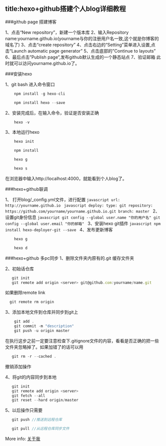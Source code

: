 title:hexo+github搭建个人blog详细教程
---
###github page 搭建博客

1、点击“New repository”，新建一个版本库
2、输入Repository name:yourname.github.io(yourname与你的注册用户名一致,这个就是你博客的域名了)
3、点击“create repository”
4、点击右边的“Setting”菜单进入设置,点击“Launch automatic page generator”
5、点击底部的”Continue to layouts”
6、最后点击”Publish page”,发布github默认生成的一个静态站点
7、验证邮箱
此时就可以访问yourname.github.io了。

###安装hexo

1、git bash 进入命令窗口 
  
  ```javascript
      npm install -g hexo-cli
  ```
  ```javascript
      npm install hexo --save
  ```
2、安装完成后，在输入命令，验证是否安装正确
  
  ```javascript
      hexo -v
  ```
3、本地运行hexo
 
  ```javascript
      hexo init
  ```
  ```javascript
      npm install
  ```
  ```javascript
      hexo g
  ```
  ```javascript
      hexo s
  ```
  在浏览器中输入http://localhost:4000，就能看到个人blog了。
  
###hexo+github联调
  
 1、 打开blog/_config.yml文件，进行配置
    ```javascript
      url: http://yourname.github.io
    ```
    ```javascript
       deploy:
            type: git
            repository: https://github.com/yourname/yourname.github.io.git
            branch: master
    ```
2、设置git身份信息
    ```javascript
        git config --global user.name "你的用户名"
        git config --global user.email "你的邮箱"
    ```
3、安装hexo git插件
    ```javascript
        npm install hexo-deployer-git --save
    ```
4、发布更新博客

  ```javascript
      hexo g
  ```
  ```javascript
      hexo d
  ```
###hexo+github 多pc同步
1、删除文件夹内原有的.git 缓存文件夹

2、初始话仓库
  ```javascript
     git init
     git remote add origin <server> git@github.com:yourname/name.git
  ```
  如果删除remote link
   ```javascript
     git remote rm origin 
  ```
3、添加本地文件到仓库并同步到git上
 ```javascript
     git add .
     git commit -m "description"
     git push -u origin master
  ```
  在执行这步之前一定要注意检查下.gitignore文件的内容，看看是否正确的把一些文件夹忽略掉了。如果加错了的话可以用
  ```javascript
     git rm -r --cached .
  ```
  撤销添加操作
  
4、将git的内容同步到本地
  ```javascript
     git init
     git remote add origin <server>
     git fetch --all
     git reset --hard origin/master
  ```
5、以后操作只需要
  ```javascript
     git push //推送到远程仓库
  ```
  ```javascript
     git pull //从远程仓库同步文件
  ```
More info: [关于我](http://sdbzlsm.github.com)
